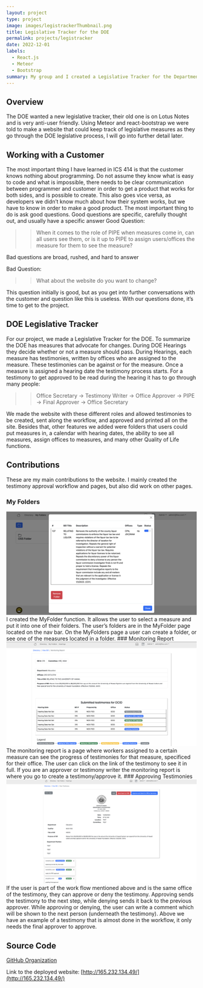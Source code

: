 ```yaml
---
layout: project
type: project
image: images/legistrackerThumbnail.png
title: Legislative Tracker for the DOE
permalink: projects/legistracker
date: 2022-12-01
labels:
  - React.js 
  - Meteor
  - Bootstrap
summary: My group and I created a Legislative Tracker for the Department of Education. 
---
```


## Overview 

The DOE wanted a new legislative tracker, their old one is on Lotus Notes and is very anti-user friendly. Using Meteor and react-bootstrap we were told to make a website that could keep track of legislative measures as they go through the DOE legislative process, I will go into further detail later.

## Working with a Customer

The most important thing I have learned in ICS 414 is that the customer knows nothing about programming. Do not assume they know what is easy to code and what is impossible, there needs to be clear communication between programmer and customer in order to get a product that works for both sides, and is possible to create.
This also goes vice versa, as developers we didn’t know much about how their system works, but we have to know in order to make a good product. The most important thing to do is ask good questions.
Good questions are specific, carefully thought out, and usually have a specific answer
Good Question:
>> When it comes to the role of PIPE when measures come in, can all users see them, or is it up to PIPE to assign users/offices the measure for them to see the measure?

Bad questions are broad, rushed, and hard to answer

Bad Question:

>> What about the website do you want to change?

This question initially is good, but as you get into further conversations with the customer and question like this is useless.
With our questions done, it’s time to get to the project.

## DOE Legislative Tracker
For our project, we made a Legislative Tracker for the DOE. To summarize the DOE has measures that advocate for changes. During DOE Hearings they decide whether or not a measure should pass. During Hearings, each measure has testimonies, written by offices who are assigned to the measure. These testimonies can be against or for the measure. Once a measure is assigned a hearing date the testimony process starts. For a testimony to get approved to be read during the hearing it has to go through many people:

>> Office Secretary → Testimony Writer → Office Approver → PIPE → Final Approver → Office Secretary

We made the website with these different roles and allowed testimonies to be created, sent along the workflow, and approved and printed all on the site. Besides that, other features we added were folders that users could put measures in, a calendar with hearing dates, the ability to see all measures, assign offices to measures, and many other Quality of Life functions.

## Contributions
These are my main contributions to the website. I mainly created the testimony approval workflow and pages, but also did work on other pages. 
### My Folders
<img class="ui large rounded image" src="../images/legistracker-myfolders.png">
I created the MyFolder function. It allows the user to select a measure and put it into one of their folders. The user’s folders are in the MyFolder page located on the nav bar. On the MyFolders page a user can create a folder, or see one of the measures located in a folder. 
### Monitoring Report
<img class="ui large rounded image" src="../images/legistracker-monitor.png">
The monitoring report is a page where workers assigned to a certain measure can see the progress of testimonies for that measure, specificed for their office. The user can click on the link of the testimony to see it in full. If you are an approver or testimony writer the monitoring report is where you go to create a testimony/approve it.
### Approving Testimonies 
<img class="ui large rounded image" src="../images/legistracker-approver.png">
If the user is part of the work flow mentioned above and is the same office of the testimony, they can approve or deny the testimony. Approving sends the testimony to the next step, while denying sends it back to the previous approver. While approving or denying, the user can write a comment which will be shown to the next person (underneath the testimony). Above we have an example of a testimony that is almost done in the workflow, it only needs the final approver to approve. 

## Source Code 
[GitHub Organization](https://github.com/orgs/hidoe-legistracker/repositories)

Link to the deployed website: [http://165.232.134.49/](http://165.232.134.49/)
